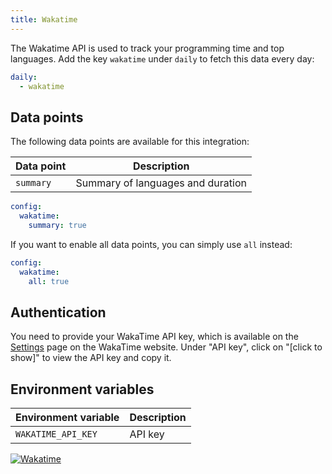 ```yaml
---
title: Wakatime
---
```


The Wakatime API is used to track your programming time and top languages. Add the key `wakatime` under `daily` to fetch this data every day:

```yaml title=".stethoscoperc.yml"
daily:
  - wakatime
```

## Data points

The following data points are available for this integration:

| Data point | Description                       |
| ---------- | --------------------------------- |
| `summary`  | Summary of languages and duration |

```yaml title=".stethoscoperc.yml"
config:
  wakatime:
    summary: true
```

If you want to enable all data points, you can simply use `all` instead:

```yaml title=".stethoscoperc.yml"
config:
  wakatime:
    all: true
```

## Authentication

You need to provide your WakaTime API key, which is available on the [Settings](https://wakatime.com/settings/account) page on the WakaTime website. Under "API key", click on "[click to show]" to view the API key and copy it.

## Environment variables

| Environment variable | Description |
| -------------------- | ----------- |
| `WAKATIME_API_KEY`   | API key     |

<a href="/docs/integrations/wakatime"><img class="logos" alt="Wakatime" src="https://stethoscope.js.org/branding/integrations/wakatime.png" /></a>
